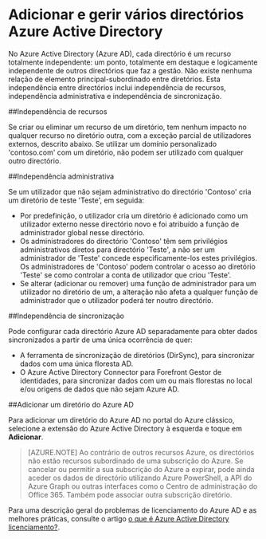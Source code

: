 <properties
   pageTitle="Adicionar e gerir vários directórios Azure Active Directory | Microsoft Azure"
   description="Instruções e as melhores práticas para adicionar e gerir directórios o Azure Active Directory, explicar directórios como um recursos totalmente independente"
   services="active-directory"
   documentationCenter=""
   authors="curtand"
   manager="femila"
   editor=""/>

<tags
   ms.service="active-directory"
   ms.devlang="na"
   ms.topic="article"
   ms.tgt_pltfrm="na"
   ms.workload="identity"
   ms.date="08/23/2016"
   ms.author="curtand"/>

# <a name="add-and-manage-multiple-azure-active-directory-directories"></a>Adicionar e gerir vários directórios Azure Active Directory

No Azure Active Directory (Azure AD), cada directório é um recurso totalmente independente: um ponto, totalmente em destaque e logicamente independente de outros directórios que faz a gestão. Não existe nenhuma relação de elemento principal-subordinado entre diretórios. Esta independência entre directórios inclui independência de recursos, independência administrativa e independência de sincronização.

##<a name="resource-independence"></a>Independência de recursos

Se criar ou eliminar um recurso de um diretório, tem nenhum impacto no qualquer recurso no diretório outra, com a exceção parcial de utilizadores externos, descrito abaixo. Se utilizar um domínio personalizado 'contoso.com' com um diretório, não podem ser utilizado com qualquer outro directório.

##<a name="administrative-independence"></a>Independência administrativa

Se um utilizador que não sejam administrativo do directório 'Contoso' cria um diretório de teste 'Teste', em seguida:
- Por predefinição, o utilizador cria um diretório é adicionado como um utilizador externo nesse directório novo e foi atribuído a função de administrador global nesse directório.
- Os administradores do directório 'Contoso' têm sem privilégios administrativos diretos para directório 'Teste', a não ser um administrador de 'Teste' concede especificamente-los estes privilégios. Os administradores de 'Contoso' podem controlar o acesso ao diretório 'Teste' se como controlar a conta de utilizador que criou 'Teste'.
- Se alterar (adicionar ou remover) uma função de administrador para um utilizador no diretório de um, a alteração não afeta a qualquer função de administrador que o utilizador poderá ter noutro directório.

##<a name="synchronization-independence"></a>Independência de sincronização

Pode configurar cada directório Azure AD separadamente para obter dados sincronizados a partir de uma única ocorrência de quer:
  - A ferramenta de sincronização de diretórios (DirSync), para sincronizar dados com uma única floresta AD.
  - O Azure Active Directory Connector para Forefront Gestor de identidades, para sincronizar dados com um ou mais florestas no local e/ou origens de dados que não sejam Azure AD.

##<a name="add-an-azure-ad-directory"></a>Adicionar um diretório do Azure AD

Para adicionar um diretório do Azure AD no portal do Azure clássico, selecione a extensão do Azure Active Directory à esquerda e toque em **Adicionar**.

> [AZURE.NOTE]   Ao contrário de outros recursos Azure, os directórios não estão recursos subordinado de uma subscrição do Azure. Se cancelar ou permitir a sua subscrição do Azure a expirar, pode ainda aceder os dados de directório utilizando Azure PowerShell, a API do Azure Graph ou outras interfaces como o Centro de administração do Office 365. Também pode associar outra subscrição diretório.

Para uma descrição geral do problemas de licenciamento do Azure AD e as melhores práticas, consulte o artigo [o que é Azure Active Directory licenciamento?](active-directory-licensing-what-is.md).
